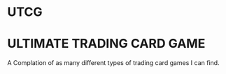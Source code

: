 # UTCG
# ULTIMATE TRADING CARD GAME
A Complation of as many different types of trading card games I can find.
